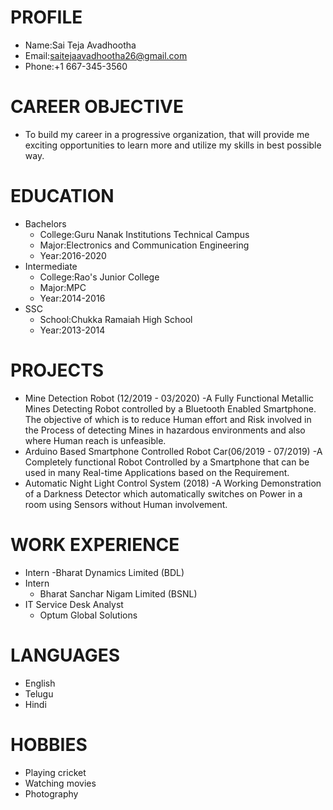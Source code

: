 # PROFILE
- Name:Sai Teja Avadhootha
- Email:saitejaavadhootha26@gmail.com
- Phone:+1 667-345-3560

# CAREER OBJECTIVE
- To build my career in a progressive organization, that will provide me exciting opportunities to learn more and utilize my skills in best possible way.

# EDUCATION
- Bachelors
  - College:Guru Nanak Institutions Technical Campus
  - Major:Electronics and Communication Engineering
  - Year:2016-2020
- Intermediate
  - College:Rao's Junior College
  - Major:MPC
  - Year:2014-2016
- SSC
  - School:Chukka Ramaiah High School
  - Year:2013-2014
 
# PROJECTS
- Mine Detection Robot (12/2019 - 03/2020)
  -A Fully Functional Metallic Mines Detecting Robot controlled by a Bluetooth Enabled Smartphone. The objective of which is to reduce Human effort and Risk involved in the Process of detecting Mines in
hazardous environments and also where Human reach is unfeasible. 
- Arduino Based Smartphone Controlled Robot Car(06/2019 - 07/2019)
  -A Completely functional Robot Controlled by a Smartphone that can be used in many Real-time Applications based on the Requirement. 
- Automatic Night Light Control System (2018)
  -A Working Demonstration of a Darkness Detector which automatically switches on Power in a room using Sensors without Human involvement.
  
# WORK EXPERIENCE
- Intern
  -Bharat Dynamics Limited (BDL)
- Intern
  - Bharat Sanchar Nigam Limited (BSNL)
- IT Service Desk Analyst
  - Optum Global Solutions
  
 # LANGUAGES
 - English
 - Telugu
 - Hindi
 
 # HOBBIES
 - Playing cricket
 - Watching movies
 - Photography

